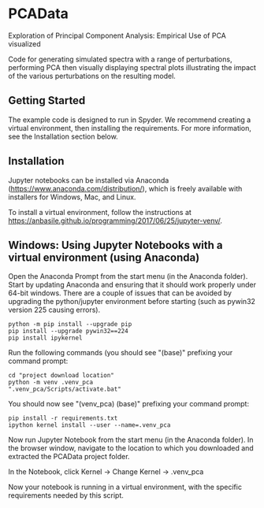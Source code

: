 # PCAData
Exploration of Principal Component Analysis: Empirical Use of PCA visualized

Code for generating simulated spectra with a range of perturbations, performing PCA then visually displaying spectral plots illustrating the impact of the various perturbations on the resulting model.


## Getting Started

The example code is designed to run in Spyder. We recommend creating a virtual environment, then installing the requirements. For more information, see the Installation section below.



## Installation

Jupyter notebooks can be installed via Anaconda (https://www.anaconda.com/distribution/), which is freely available with installers for Windows, Mac, and Linux.

To install a virtual environment, follow the instructions at https://anbasile.github.io/programming/2017/06/25/jupyter-venv/.


## Windows: Using Jupyter Notebooks with a virtual environment (using Anaconda)

Open the Anaconda Prompt from the start menu (in the Anaconda folder). Start by updating Anaconda and ensuring that it should work properly under 64-bit windows. There are a couple of issues that can be avoided by upgrading the python/jupyter environment before starting (such as pywin32 version 225 causing errors).

	python -m pip install --upgrade pip
	pip install --upgrade pywin32==224
	pip install ipykernel

Run the following commands (you should see "(base)"  prefixing your command prompt:

	cd "project download location"
	python -m venv .venv_pca
	".venv_pca/Scripts/activate.bat"

You should now see "(venv_pca) (base)"  prefixing your command prompt:

	pip install -r requirements.txt
	ipython kernel install --user --name=.venv_pca

Now run Jupyter Notebook from the start menu (in the Anaconda folder). In the browser window, navigate to the location to which you downloaded and extracted the PCAData project folder. 

In the Notebook, click Kernel -> Change Kernel -> .venv_pca

Now your notebook is running in a virtual environment, with the specific requirements needed by this script.
